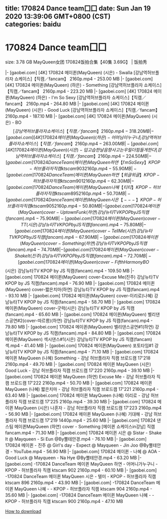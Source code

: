 
title: 170824 Dance team囗囗
date: Sun Jan 19 2020 13:39:06 GMT+0800 (CST)    
categories: baidu
---

# 170824 Dance team囗囗
size: 3.78 GB
 MayQueen女团 170824饭拍合集【40集 3.69G】 | 饭拍秀
 
|- [gaobei.com] [4K] 170824 메이퀸(MayQueen) (시은) - Swalla [강남역허브플라자 쇼케이스]【직캠／fancam】 2160p.mp4 - 253.00 MB
|- [gaobei.com] [4K] 170824 메이퀸(MayQueen) (하은) - Something [강남역허브플라자 쇼케이스]【직캠／fancam】 2160p.mp4 - 223.20 MB
|- [gaobei.com] [4K] 170824 메이퀸(MayQueen) (하은) - I'm So Sexy [강남역허브플라자 쇼케이스]【직캠／fancam】 2160p.mp4 - 264.80 MB
|- [gaobei.com] [4K] 170824 메이퀸(MayQueen) (시은) - Good Luck [강남역허브플라자 쇼케이스]【직캠／fancam】 2160p.mp4 - 187.10 MB
|- [gaobei.com] [4K] 170824 메이퀸(MayQueen) (시은) - BO$$ [강남역허브플라자 쇼케이스]【직캠／fancam】 2160p.mp4 - 318.20 MB
|- [gaobei.com] [4K] 170824 메이퀸(MayQueen) (하은) - 어머님이 누구니 [강남역허브플라자 쇼케이스]【직캠／fancam】 2160p.mp4 - 263.00 MB
|- [gaobei.com] [4K] 170824 메이퀸(MayQueen) (시은) - 덥고 습한 날 음향사고는 우릴 더 힘들게 한다 [강남역허브플라자 쇼케이스]【직캠／fancam】 2160p.mp4 - 224.50 MB
|- [gaobei.com] 170824 DanceTeam (메이퀸) MayQueen 하연 【 I'm So Sexy 】 KPOP - 허브플라자 직캠 ktscam 903 2160p.mp4 - 55.90 MB
|- [gaobei.com] 170824 DanceTeam (메이퀸) MayQueen 하연 【 위글위글 】 KPOP - 허브플라자 직캠 ktscam 901 2160p.mp4 - 62.30 MB
|- [gaobei.com] 170824 DanceTeam (메이퀸) MayQueen 나혜 【 티티 】 KPOP - 허브플라자 직캠 ktscam 895 2160p.mp4 - 50.70 MB
|- [gaobei.com] 170824 DanceTeam (메이퀸) MayQueen 시은 【 --- 】 KPOP - 허브플라자 직캠 ktscam 905 2160p.mp4 - 50.80 MB
|- [gaobei.com] 170824 메이퀸(MayQueen) cover-Uptown Funk(하연) 강남뉴타TV KPOP by JS 직캠(fancam).mp4 - 75.90 MB
|- [gaobei.com] 170824 메이퀸(MayQueen) cover-TT(시은) 강남뉴타TV KPOP by JS 직캠(fancam).mp4 - 75.80 MB
|- [gaobei.com] 170824 메이퀸(MayQueen) cover-Tell Me(시은) 강남뉴타TV KPOP by JS 직캠(fancam).mp4 - 67.90 MB
|- [gaobei.com] 170824 메이퀸(MayQueen) cover-Something(하연) 강남뉴타TV KPOP by JS 직캠(fancam).mp4 - 74.70 MB
|- [gaobei.com] 170824 메이퀸(MayQueen) cover-Shake It(진주) 강남뉴타TV KPOP by JS 직캠(fancam).mp4 - 72.70 MB
|- [gaobei.com] 170824 메이퀸(MayQueen) cover-Fifth Harmony BO$$(시은) 강남뉴타TV KPOP by JS 직캠(fancam).mp4 - 109.50 MB
|- [gaobei.com] 170824 메이퀸(MayQueen) cover-Excuse Me(진주) 강남뉴타TV KPOP by JS 직캠(fancam).mp4 - 76.90 MB
|- [gaobei.com] 170824 메이퀸(MayQueen) cover-짧은치마(하연) 강남뉴타TV KPOP by JS 직캠(fancam).mp4 - 93.10 MB
|- [gaobei.com] 170824 메이퀸(MayQueen) cover-이리로(나혜) 강남뉴타TV KPOP by JS 직캠(fancam).mp4 - 58.70 MB
|- [gaobei.com] 170824 메이퀸(MayQueen) cover-굿럭(시은) 강남뉴타TV KPOP by JS 직캠(fancam).mp4 - 65.60 MB
|- [gaobei.com] 170824 메이퀸(MayQueen) 벨리댄스공연#2(cover-따르릉)(하연) 강남뉴타TV KPOP by JS 직캠(fancam).mp4 - 79.80 MB
|- [gaobei.com] 170824 메이퀸(MayQueen) 벨리댄스공연#1(하연) 강남뉴타TV KPOP by JS 직캠(fancam).mp4 - 84.80 MB
|- [gaobei.com] 170824 메이퀸(MayQueen) 섹시댄스#1(시은) 강남뉴타TV KPOP by JS 직캠(fancam)섹.mp4 - 41.40 MB
|- [gaobei.com] 170824 메이퀸(MayQueen) 포토타임#1 강남뉴타TV KPOP by JS 직캠(fancam).mp4 - 71.10 MB
|- [gaobei.com] 170824 메이퀸 MayQueen (나혜) Something - 강남 허브플라자 직캠 브로드캠 17'218 2160p.mp4 - 49.70 MB
|- [gaobei.com] 170824 메이퀸 MayQueen (시은) Good Luck - 강남 허브플라자 직캠 브로드캠 17'220 2160p.mp4 - 39.10 MB
|- [gaobei.com] 170824 메이퀸 MayQueen (하연) Excuse Me - 강남 허브플라자 직캠 브로드캠 17'222 2160p.mp4 - 50.70 MB
|- [gaobei.com] 170824 메이퀸 MayQueen (나혜) 짧은치마 - 강남 허브플라자 직캠 브로드캠 17'221 2160p.mp4 - 63.40 MB
|- [gaobei.com] 170824 메이퀸 MayQueen (나혜) 이리로 - 강남 허브플라자 직캠 브로드캠 17'225 2160p.mp4 - 39.30 MB
|- [gaobei.com] 170824 메이퀸 MayQueen (시은) 나혼자 - 강남 허브플라자 직캠 브로드캠 17'223 2160p.mp4 - 56.90 MB
|- [gaobei.com] 170824 메이퀸 MayQueen (나혜) 기대해 - 강남 허브플라자 직캠 브로드캠 17'219 1440p.mp4 - 25.60 MB
|- [gaobei.com] 170824 댄스팀 메이퀸MayQueen (하연) cover - Something [메이퀸 쇼케이스in강남] 직캠fancam.mp4 - 71.30 MB
|- [gaobei.com] 170824 메이퀸 시은 @ Sistar - Shake It @ Mayqueen - Si Eun @By뿔테안경.mp4 - 76.10 MB
|- [gaobei.com] 170824 메이퀸 - 진주 @ Girl's day - Expect @ Mayqueen - Jin Joo @By뿔테안경 - YouTube.mp4 - 56.90 MB
|- [gaobei.com] 170824 메이퀸 - 나혜 @ AOA - Good Luck @ Mayqueen - Na Hye @By뿔테안경.mp4 - 63.20 MB
|- [gaobei.com] -170824 DanceTeam 메이퀸 MayQueen 하연 - 어머니가누구니 - KPOP - 허브플라자 직캠 ktscam 902 2160p.mp4 - 60.10 MB
|- [gaobei.com] -170824 DanceTeam 메이퀸 MayQueen 시은 - 텔미 - KPOP - 허브플라자 직캠 ktscam 896 2160p.mp4 - 43.90 MB
|- [gaobei.com] -170824 DanceTeam 메이퀸 MayQueen 나혜 - - KPOP - 허브플라자 직캠 ktscam 904 2160p.mp4 - 35.60 MB
|- [gaobei.com] -170824 DanceTeam 메이퀸 MayQueen 나혜 - - KPOP - 허브플라자 직캠 ktscam 900 2160p.mp4 - 47.10 MB

[How to download](https://bpcam.bemobtrk.com/go/2ceec3aa-1ca2-46d6-b9ff-aaa5c184517c?jno=22)